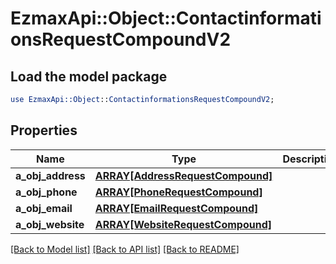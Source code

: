 # EzmaxApi::Object::ContactinformationsRequestCompoundV2

## Load the model package
```perl
use EzmaxApi::Object::ContactinformationsRequestCompoundV2;
```

## Properties
Name | Type | Description | Notes
------------ | ------------- | ------------- | -------------
**a_obj_address** | [**ARRAY[AddressRequestCompound]**](AddressRequest.md) |  | 
**a_obj_phone** | [**ARRAY[PhoneRequestCompound]**](PhoneRequest.md) |  | 
**a_obj_email** | [**ARRAY[EmailRequestCompound]**](EmailRequest.md) |  | 
**a_obj_website** | [**ARRAY[WebsiteRequestCompound]**](WebsiteRequest.md) |  | 

[[Back to Model list]](../README.md#documentation-for-models) [[Back to API list]](../README.md#documentation-for-api-endpoints) [[Back to README]](../README.md)


